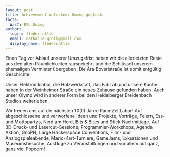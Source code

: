 ```yaml
---
layout: post
title: Achievement unlocked: Umzug geglückt
facts:
  Was?: RZL Umzug
author:
  login: flederrattie
  email: nathalie.groll@gmail.com
  display_name: flederrattie
---
```


Einen Tag vor Ablauf unserer Umzugsfrist haben wir die allerletzten Reste aus den alten Räumlichkeiten rausgekehrt und die Schlüssel unserem ehemaligen Vermieter übergeben.
Die Ära Boveristraße ist somit entgültig Geschichte.

Unser Elektroniklabor, die Holzwerkstatt, das FabLab und unsere Küche haben in der Weinheimer Straße ein neues Zuhause gefunden haben.
Auch unser Olymp wird in anderer Form bei den Heidelberger Breidenbach Studios weiterleben.

Wir freuen uns auf die nächsten 10(0) Jahre RaumZeitLabor!
Auf abgeschlossene und verworfene Ideen und Projekte, Vorträge, Feiern, Ess- und Mottopartys, Nerd am Herd, Bits & Bites und Stick-Nachmittage.
Auf 3D-Druck- und Lasercut-Sessions, Programmier-Workshops, Agenda Aktion, GnoPN, Large Hackerspace Conventions, Film- und Analogspieleabende, Mario-Kart-Turniere, GameJams, Exkursionen und Museumsbesuche, Ausflüge zu Veranstaltungen und vor allem auf ganz, ganz viel Popcorn!
